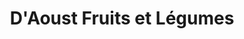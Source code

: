 ---
title: "D'Aoust Fruits et Légumes"
url: /vaudreuil-dorion/daoust-fruits-et-legumes/
shop: greengrocer
---